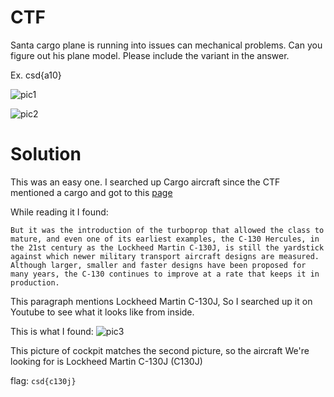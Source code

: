 # CTF
Santa cargo plane is running into issues can mechanical problems. Can you figure out his plane model. Please include the variant in the answer.

Ex. csd{a10}

![pic1](https://bucket.ics.red/pic1.webp)

![pic2](https://bucket.ics.red/pic2.webp)
# Solution

This was an easy one. I searched up Cargo aircraft since the CTF mentioned a cargo and got to this [page](https://en.wikipedia.org/wiki/Cargo_aircraft)

While reading it I found:
```
But it was the introduction of the turboprop that allowed the class to mature, and even one of its earliest examples, the C-130 Hercules, in the 21st century as the Lockheed Martin C-130J, is still the yardstick against which newer military transport aircraft designs are measured. Although larger, smaller and faster designs have been proposed for many years, the C-130 continues to improve at a rate that keeps it in production.
```

This paragraph mentions Lockheed Martin C-130J, So I searched up it on Youtube to see what it looks like from inside.

This is what I found:
![pic3]([https://github.com/jester-var/CsdWriteUps/blob/main/d17.png](https://github.com/jester-var/CsdWriteUps/blob/main/imgs/day17/d17.png))

This picture of cockpit matches the second picture, so the aircraft We're looking for is Lockheed Martin C-130J (C130J)

flag: `csd{c130j}`
